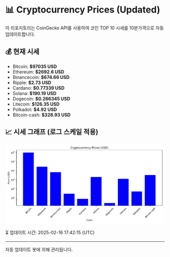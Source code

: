
# 📊 Cryptocurrency Prices (Updated)

이 리포지토리는 CoinGecko API를 사용하여 코인 TOP 10 시세를 10분가격으로 자동 업데이트합니다.

## 💰 현재 시세
- Bitcoin: **$97035 USD**
- Ethereum: **$2692.6 USD**
- Binancecoin: **$674.66 USD**
- Ripple: **$2.73 USD**
- Cardano: **$0.77339 USD**
- Solana: **$190.19 USD**
- Dogecoin: **$0.266345 USD**
- Litecoin: **$126.35 USD**
- Polkadot: **$4.92 USD**
- Bitcoin-cash: **$328.93 USD**

## 📈 시세 그래프 (로그 스케일 적용)
![Crypto Prices](crypto_prices.png)

⏳ 업데이트 시간: 2025-02-16 17:42:15 (UTC)

---
자동 업데이트 봇에 의해 관리됩니다.
